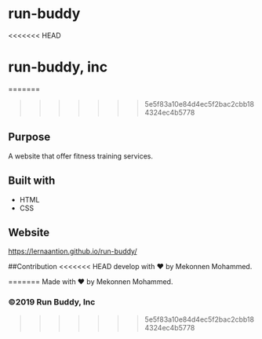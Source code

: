 # run-buddy

<<<<<<< HEAD
# run-buddy, inc

=======
>>>>>>> 5e5f83a10e84d4ec5f2bac2cbb184324ec4b5778
## Purpose
A website that offer fitness training services.


## Built with

* HTML 
* CSS

## Website
https://lernaantion.github.io/run-buddy/

##Contribution
<<<<<<< HEAD
develop with ❤ by Mekonnen Mohammed.

=======
Made with ❤ by Mekonnen Mohammed.
### ©️2019 Run Buddy, Inc
>>>>>>> 5e5f83a10e84d4ec5f2bac2cbb184324ec4b5778
